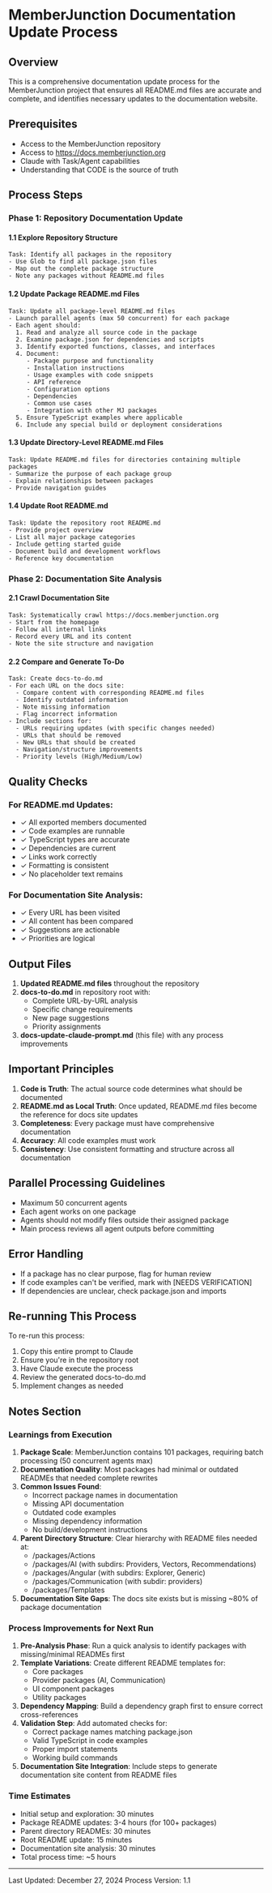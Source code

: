 # MemberJunction Documentation Update Process

## Overview
This is a comprehensive documentation update process for the MemberJunction project that ensures all README.md files are accurate and complete, and identifies necessary updates to the documentation website.

## Prerequisites
- Access to the MemberJunction repository
- Access to https://docs.memberjunction.org
- Claude with Task/Agent capabilities
- Understanding that CODE is the source of truth

## Process Steps

### Phase 1: Repository Documentation Update

#### 1.1 Explore Repository Structure
```
Task: Identify all packages in the repository
- Use Glob to find all package.json files
- Map out the complete package structure
- Note any packages without README.md files
```

#### 1.2 Update Package README.md Files
```
Task: Update all package-level README.md files
- Launch parallel agents (max 50 concurrent) for each package
- Each agent should:
  1. Read and analyze all source code in the package
  2. Examine package.json for dependencies and scripts
  3. Identify exported functions, classes, and interfaces
  4. Document:
     - Package purpose and functionality
     - Installation instructions
     - Usage examples with code snippets
     - API reference
     - Configuration options
     - Dependencies
     - Common use cases
     - Integration with other MJ packages
  5. Ensure TypeScript examples where applicable
  6. Include any special build or deployment considerations
```

#### 1.3 Update Directory-Level README.md Files
```
Task: Update README.md files for directories containing multiple packages
- Summarize the purpose of each package group
- Explain relationships between packages
- Provide navigation guides
```

#### 1.4 Update Root README.md
```
Task: Update the repository root README.md
- Provide project overview
- List all major package categories
- Include getting started guide
- Document build and development workflows
- Reference key documentation
```

### Phase 2: Documentation Site Analysis

#### 2.1 Crawl Documentation Site
```
Task: Systematically crawl https://docs.memberjunction.org
- Start from the homepage
- Follow all internal links
- Record every URL and its content
- Note the site structure and navigation
```

#### 2.2 Compare and Generate To-Do
```
Task: Create docs-to-do.md
- For each URL on the docs site:
  - Compare content with corresponding README.md files
  - Identify outdated information
  - Note missing information
  - Flag incorrect information
- Include sections for:
  - URLs requiring updates (with specific changes needed)
  - URLs that should be removed
  - New URLs that should be created
  - Navigation/structure improvements
  - Priority levels (High/Medium/Low)
```

## Quality Checks

### For README.md Updates:
- ✓ All exported members documented
- ✓ Code examples are runnable
- ✓ TypeScript types are accurate
- ✓ Dependencies are current
- ✓ Links work correctly
- ✓ Formatting is consistent
- ✓ No placeholder text remains

### For Documentation Site Analysis:
- ✓ Every URL has been visited
- ✓ All content has been compared
- ✓ Suggestions are actionable
- ✓ Priorities are logical

## Output Files

1. **Updated README.md files** throughout the repository
2. **docs-to-do.md** in repository root with:
   - Complete URL-by-URL analysis
   - Specific change requirements
   - New page suggestions
   - Priority assignments
3. **docs-update-claude-prompt.md** (this file) with any process improvements

## Important Principles

1. **Code is Truth**: The actual source code determines what should be documented
2. **README.md as Local Truth**: Once updated, README.md files become the reference for docs site updates
3. **Completeness**: Every package must have comprehensive documentation
4. **Accuracy**: All code examples must work
5. **Consistency**: Use consistent formatting and structure across all documentation

## Parallel Processing Guidelines

- Maximum 50 concurrent agents
- Each agent works on one package
- Agents should not modify files outside their assigned package
- Main process reviews all agent outputs before committing

## Error Handling

- If a package has no clear purpose, flag for human review
- If code examples can't be verified, mark with [NEEDS VERIFICATION]
- If dependencies are unclear, check package.json and imports

## Re-running This Process

To re-run this process:
1. Copy this entire prompt to Claude
2. Ensure you're in the repository root
3. Have Claude execute the process
4. Review the generated docs-to-do.md
5. Implement changes as needed

## Notes Section

### Learnings from Execution

1. **Package Scale**: MemberJunction contains 101 packages, requiring batch processing (50 concurrent agents max)
2. **Documentation Quality**: Most packages had minimal or outdated READMEs that needed complete rewrites
3. **Common Issues Found**:
   - Incorrect package names in documentation
   - Missing API documentation
   - Outdated code examples
   - Missing dependency information
   - No build/development instructions
4. **Parent Directory Structure**: Clear hierarchy with README files needed at:
   - /packages/Actions
   - /packages/AI (with subdirs: Providers, Vectors, Recommendations)
   - /packages/Angular (with subdirs: Explorer, Generic)
   - /packages/Communication (with subdir: providers)
   - /packages/Templates
5. **Documentation Site Gaps**: The docs site exists but is missing ~80% of package documentation

### Process Improvements for Next Run

1. **Pre-Analysis Phase**: Run a quick analysis to identify packages with missing/minimal READMEs first
2. **Template Variations**: Create different README templates for:
   - Core packages
   - Provider packages (AI, Communication)
   - UI component packages
   - Utility packages
3. **Dependency Mapping**: Build a dependency graph first to ensure correct cross-references
4. **Validation Step**: Add automated checks for:
   - Correct package names matching package.json
   - Valid TypeScript in code examples
   - Proper import statements
   - Working build commands
5. **Documentation Site Integration**: Include steps to generate documentation site content from README files

### Time Estimates

- Initial setup and exploration: 30 minutes
- Package README updates: 3-4 hours (for 100+ packages)
- Parent directory READMEs: 30 minutes
- Root README update: 15 minutes
- Documentation site analysis: 30 minutes
- Total process time: ~5 hours

---
Last Updated: December 27, 2024
Process Version: 1.1